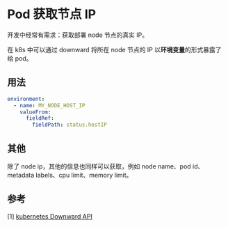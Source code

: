 # Pod 获取节点 IP

开发中经常有需求：获取部署 node 节点的真实 IP。

在 k8s 中可以通过 downward 将所在 node 节点的 IP 以**环境变量**的形式暴露了给 pod。

## 用法

```yaml
environment:
  - name: MY_NODE_HOST_IP
    valueFrom:
      fieldRef:
        fieldPath: status.hostIP
```

## 其他

除了 node ip，其他的信息也同样可以获取，例如 node name、pod id、metadata labels、cpu limit、memory limit。

## 参考

[1] [kubernetes Downward API](https://kubernetes.io/zh-cn/docs/concepts/workloads/pods/downward-api/)
